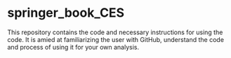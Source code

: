 # springer_book_CES
This repository contains the code and necessary instructions for using the code. It is amied at familiarizing the user with GitHub, understand the code and process of using it for your own analysis.
